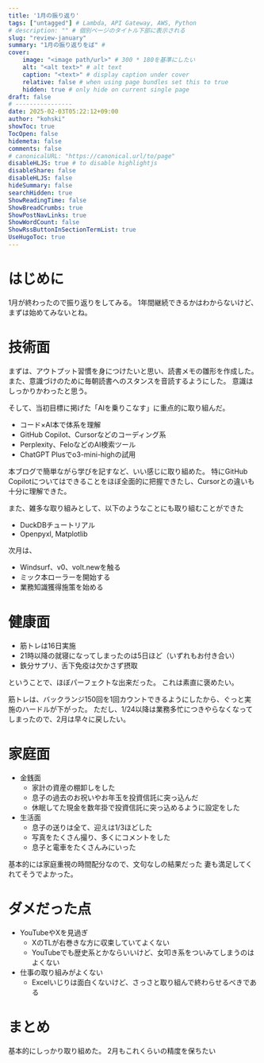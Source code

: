 ```yaml
---
title: '1月の振り返り'
tags: ["untagged"] # Lambda, API Gateway, AWS, Python
# description: "" # 個別ページのタイトル下部に表示される
slug: "review-january"
summary: "1月の振り返りをば" # 
cover:
    image: "<image path/url>" # 300 * 180を基準にしたい
    alt: "<alt text>" # alt text
    caption: "<text>" # display caption under cover
    relative: false # when using page bundles set this to true
    hidden: true # only hide on current single page
draft: false
# ----------------
date: 2025-02-03T05:22:12+09:00
author: "kohski"
showToc: true
TocOpen: false
hidemeta: false
comments: false
# canonicalURL: "https://canonical.url/to/page"
disableHLJS: true # to disable highlightjs
disableShare: false
disableHLJS: false
hideSummary: false
searchHidden: true
ShowReadingTime: false
ShowBreadCrumbs: true
ShowPostNavLinks: true
ShowWordCount: false
ShowRssButtonInSectionTermList: true
UseHugoToc: true
---
```


# はじめに

1月が終わったので振り返りをしてみる。
1年間継続できるかはわからないけど、まずは始めてみないとね。


# 技術面

まずは、アウトプット習慣を身につけたいと思い、読書メモの雛形を作成した。
また、意識づけのために毎朝読書へのスタンスを音読するようにした。
意識はしっかりかわったと思う。

そして、当初目標に掲げた「AIを乗りこなす」に重点的に取り組んだ。

- コード×AI本で体系を理解
- GitHub Copilot、Cursorなどのコーディング系
- Perplexity、FeloなどのAI検索ツール
- ChatGPT Plusでo3-mini-highの試用

本ブログで簡単ながら学びを記すなど、いい感じに取り組めた。
特にGitHub Copilotについてはできることをほぼ全面的に把握できたし、Cursorとの違いも十分に理解できた。

また、雑多な取り組みとして、以下のようなことにも取り組むことができた
- DuckDBチュートリアル
- Openpyxl, Matplotlib

次月は、
- Windsurf、v0、volt.newを触る
- ミック本ローラーを開始する
- 業務知識獲得施策を始める

# 健康面

- 筋トレは16日実施
- 21時以降の就寝になってしまったのは5日ほど（いずれもお付き合い）
- 鉄分サプリ、舌下免疫は欠かさず摂取

ということで、ほぼパーフェクトな出来だった。
これは素直に褒めたい。

筋トレは、バックランジ150回を1回カウントできるようにしたから、ぐっと実施のハードルが下がった。
ただし、1/24以降は業務多忙につきやらなくなってしまったので、2月は早々に戻したい。


# 家庭面

- 金銭面
    - 家計の資産の棚卸しをした
    - 息子の過去のお祝いやお年玉を投資信託に突っ込んだ
    - 休眠してた現金を数年掛で投資信託に突っ込めるように設定をした
- 生活面
    - 息子の送りは全て、迎えは1/3ほどした
    - 写真をたくさん撮り、多くにコメントをした
    - 息子と電車をたくさんみにいった

基本的には家庭重視の時間配分なので、文句なしの結果だった
妻も満足してくれてそうでよかった。


# ダメだった点
- YouTubeやXを見過ぎ
    - XのTLが右巻きな方に収束していてよくない
    - YouTubeでも歴史系とかならいいけど、女叩き系をついみてしまうのはよくない
- 仕事の取り組みがよくない
    - Excelいじりは面白くないけど、さっさと取り組んで終わらせるべきである

# まとめ

基本的にしっかり取り組めた。
2月もこれくらいの精度を保ちたい